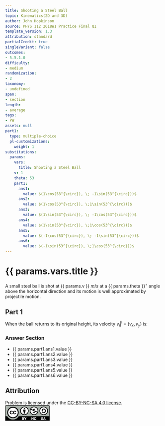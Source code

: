 ```yaml
---
title: Shooting a Steel Ball
topic: Kinematics(2D and 3D)
author: John Hopkinson
source: PHYS 112 2018W1 Practice Final Q1
template_version: 1.3
attribution: standard
partialCredit: true
singleVariant: false
outcomes:
- 5.5.1.0
difficulty:
- medium
randomization:
- 2
taxonomy:
- undefined
span:
- section
length:
- average
tags:
- PW
assets: null
part1:
  type: multiple-choice
  pl-customizations:
    weight: 1
substitutions:
  params:
    vars:
      title: Shooting a Steel Ball
    v: 1
    theta: 53
    part1:
      ans1:
        value: $(1\cos(53^{\circ}), \; -1\sin(53^{\circ}))$
      ans2:
        value: $(1\cos(53^{\circ}), \;1\sin(53^{\circ}))$
      ans3:
        value: $(1\sin(53^{\circ}), \; -1\cos(53^{\circ}))$
      ans4:
        value: $(1\sin(53^{\circ}), \;1\cos(53^{\circ}))$
      ans5:
        value: $(-1\cos(53^{\circ}), \; -1\sin(53^{\circ}))$
      ans6:
        value: $(-1\sin(53^{\circ}), \;1\cos(53^{\circ}))$
---
```

# {{ params.vars.title }}
A small steel ball is shot at {{ params.v }} $m/s$ at a {{ params.theta }}$^{\circ}$ angle above the horizontal direction and its motion is well approximated by projectile motion.

## Part 1

When the ball returns to its original height, its velocity $\overrightarrow{v} = (v_x, v_y)$ is:

### Answer Section

- {{ params.part1.ans1.value }}
- {{ params.part1.ans2.value }}
- {{ params.part1.ans3.value }}
- {{ params.part1.ans4.value }}
- {{ params.part1.ans5.value }}
- {{ params.part1.ans6.value }}

## Attribution

Problem is licensed under the [CC-BY-NC-SA 4.0 license](https://creativecommons.org/licenses/by-nc-sa/4.0/).<br> ![The Creative Commons 4.0 license requiring attribution-BY, non-commercial-NC, and share-alike-SA license.](https://raw.githubusercontent.com/firasm/bits/master/by-nc-sa.png)